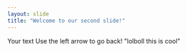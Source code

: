 ```yaml
---
layout: slide
title: "Welcome to our second slide!"
---
```

Your text
Use the left arrow to go back!
"lolboll this is cool"

